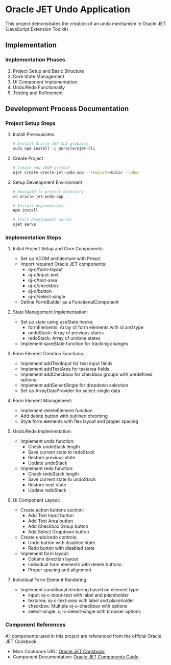# Oracle JET Undo Application

This project demonstrates the creation of an undo mechanism in Oracle JET (JavaScript Extension Toolkit)

## Implementation

### Implementation Phases
1. Project Setup and Basic Structure
2. Core State Management
3. UI Component Implementation
4. Undo/Redo Functionality
5. Testing and Refinement

## Development Process Documentation

### Project Setup Steps

1. Install Prerequisites
   ```bash
   # Install Oracle JET CLI globally
   sudo npm install -g @oracle/ojet-cli
   ```

2. Create Project
   ```bash
   # Create new VDOM project
   ojet create oracle-jet-undo-app --template=basic --vdom
   ```

3. Setup Development Environment
   ```bash
   # Navigate to project directory
   cd oracle-jet-undo-app
   
   # Install dependencies
   npm install
   
   # Start development server
   ojet serve
   ```

### Implementation Steps

1. Initial Project Setup and Core Components:
   - Set up VDOM architecture with Preact
   - Import required Oracle JET components:
     - oj-c/form-layout
     - oj-c/input-text
     - oj-c/text-area
     - oj-c/checkbox
     - oj-c/button
     - oj-c/select-single
   - Define FormBuilder as a FunctionalComponent

2. State Management Implementation:
   - Set up state using useState hooks:
     - formElements: Array of form elements with id and type
     - undoStack: Array of previous states
     - redoStack: Array of undone states
   - Implement saveState function for tracking changes

3. Form Element Creation Functions:
   - Implement addTextInput for text input fields
   - Implement addTextArea for textarea fields
   - Implement addCheckbox for checkbox groups with predefined options
   - Implement addSelectSingle for dropdown selection
   - Set up ArrayDataProvider for select-single data

4. Form Element Management:
   - Implement deleteElement function
   - Add delete button with outlined chroming
   - Style form elements with flex layout and proper spacing

5. Undo/Redo Implementation:
   - Implement undo function:
     - Check undoStack length
     - Save current state to redoStack
     - Restore previous state
     - Update undoStack
   - Implement redo function:
     - Check redoStack length
     - Save current state to undoStack
     - Restore next state
     - Update redoStack

6. UI Component Layout:
   - Create action buttons section:
     - Add Text Input button
     - Add Text Area button
     - Add Checkbox Group button
     - Add Select Dropdown button
   - Create undo/redo controls:
     - Undo button with disabled state
     - Redo button with disabled state
   - Implement form layout:
     - Column direction layout
     - Individual form elements with delete buttons
     - Proper spacing and alignment

7. Individual Form Element Rendering:
   - Implement conditional rendering based on element type:
     - input: oj-c-input-text with label and placeholder
     - textarea: oj-c-text-area with label and placeholder
     - checkbox: Multiple oj-c-checkbox with options
     - select-single: oj-c-select-single with browser options

### Component References

All components used in this project are referenced from the official Oracle JET Cookbook:
- Main Cookbook URL: [Oracle JET Cookbook](https://www.oracle.com/webfolder/technetwork/jet/jetCookbook.html?component=home&demo=all)
- Component Documentation: [Oracle JET Components Guide](https://docs.oracle.com/en/middleware/developer-tools/jet/16/develop/work-oracle-jet-user-interface-components.html)